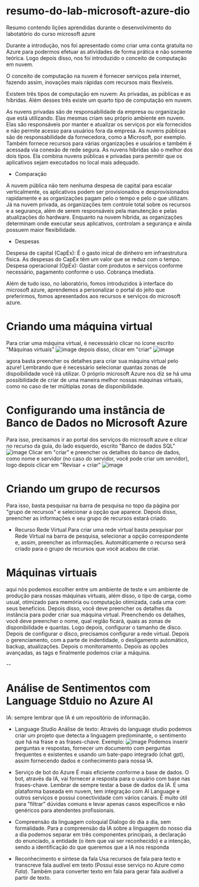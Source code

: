 # resumo-do-lab-microsoft-azure-dio
 Resumo contendo lições aprendidas durante o desenvolvimento do labotatório do curso microsoft azure


Durante a introdução, nos foi apresentado como criar uma conta gratuita no Azure para podermos efetuar as atividades de forma prática e não somente teórica. Logo depois disso, nos foi introduzido o conceito de computação em nuvem.

O conceito de computação na nuvem é fornecer serviços pela internet, fazendo assim, inovações mais rápidas com recursos mais flexíveis.

Existem três tipos de computação em nuvem: As privadas, as públicas e as híbridas. Além desses três existe um quarto tipo de computação em nuvem.

As nuvens privadas são de responsabilidade da empresa ou organização que está utilizando. Elas mesmas criam seu próprio ambiente em nuvem. Elas são responsáveis por manter e atualizar os serviços por ela fornecidos e não permite acesso para usuários fora da empresa.
As nuvens públicas são de responsabilidade da fornecedora, como a Microsoft, por exemplo. Também fornece recursos para várias organizações e usuários e também é acessada via conexão de rede segura.
As nuvens híbridas são o melhor dos dois tipos. Ela combina nuvens públicas e privadas para permitir que os aplicativos sejam executados no local mais adequado.

- Comparação 

A nuvem pública não tem nenhuma despesa de capital para escalar verticalmente, os aplicativos podem ser provisionados e desprovisionados rapidamente e as organizações pagam pelo o tempo e pelo o que utilizam.
Já na nuvem privada, as organizações tem controle total sobre os recursos e a segurança, além de serem responsáveis pela manutenção e pelas atualizações do hardware.
Enquanto na nuvem híbrida, as organizações determinam onde executar seus aplicativos, controlam a segurança e ainda possuem maior flexibilidade.

- Despesas 

Despesa de capital (CapEx):
 É o gasto inical de dinheiro em infraestrutura física.
 As despesas do CapEx têm um valor que se reduz com o tempo.
Despesa operacional (OpEx):
 Gastar com produtos e serviços conforme necessário, pagamento conforme o uso.
 Cobrança imediata.

Além de tudo isso, no laboratório, fomos introduzidos à interface do microsoft azure, aprendemos a personalizar o portal do jeito que preferirmos, fomos apresentados aos recursos e serviços do microsoft azure.


# Criando uma máquina virtual

 Para criar uma máquina virtual, é necesssário clicar no ícone escrito "Máquinas virtuais"
 ![image](https://github.com/user-attachments/assets/c9dbb847-5948-46c8-b592-9e1160e491d4)
 depois disso, clicar em "criar"
 ![image](https://github.com/user-attachments/assets/55f30e57-7440-4422-834a-5b4254c19503)

 agora basta preencher os detalhes para criar sua máquina virtual pelo azure! Lembrando que é necessário selecionar quantas zonas de dispoibilidade você irá utilizar. O próprio microsoft Azure nos diz se há uma possibilidade de criar de uma maneira melhor nossas máquinas virtuais, como no caso de ter múltiplas zonas de disponibilidade.



# Configurando uma instância de Banco de Dados no Microsoft Azure

 Para isso, precisamos ir ao portal dos serviços do microsoft azure e clicar no recurso da guia, do lado esquerdo, escrito "Banco de dados SQL" ![image](https://github.com/user-attachments/assets/374d58c7-8a4d-4259-902a-604d1348b1c9)
Clicar em "criar" e preencher os detalhes do banco de dados, como nome e servidor (no caso do servidor, você pode criar um servidor), logo depois clicar em "Revisar + criar" ![image](https://github.com/user-attachments/assets/00a278b4-2222-4de7-bf56-24002360ec65)


# Criando um grupo de recursos

 Para isso, basta pesquisar na barra de pesquisa no topo da página por "grupo de recursos" e selecionar a opção que aparece. Depois disso, preencher as informações e seu grupo de recursos estará criado.

 - Recurso Rede Virtual
    Para criar uma rede virtual basta pesquisar por Rede Virtual na barra de pesquisa, selecionar a opção correspondente e, assim, preencher as informações. Automáticamente o recurso será criado para o grupo de recursos que você acabou de criar.


# Máquinas virtuais

 aqui nós podemos escolher entre um ambiente de teste e um ambiente de produção para nossas máquinas virtuais, além disso, o tipo de carga, como usual, otimizado para memória ou computação otimizada, cada uma com seus beneficios. Depois disso, você deve preencher os detalhes da instância para poder criar sua máquina virtual. Preenchendo os detalhes, você deve preencher o nome, qual região ficará, quais as zonas de disponibilidade e quantas. Logo depois, configurar o tamanho de disco. Depois de configurar o disco, precisamos configurar a rede virtual. Depois o gerenciamento, com a parte de indentidade, o desligamento automático, backup, atualizações. Depois o monitoramento. Depois as opções avançadas, as tags e finalmente podemos criar a máquina.

--

# Análise de Sentimentos com Language Stduio no Azure AI
 IA: sempre lembrar que IA é um repositório de informação.
- Language Studio
 Análise de texto: Através do language studio podemos criar um projeto que detecta a linguagem predominante, o sentimento que há na frase e as frases-chave.
Exemplo:  ![image](https://github.com/user-attachments/assets/e5fcb2a3-cd40-46e2-b7a6-84df300bc3af)
Podemos inserir perguntas e respostas, fornecer um documento com perguntas frequentes e existentes e usando um bate-papo integrado (chat gpt), assim fornecendo dados e conhecimento para nossa IA.

- Serviço de bot do Azure
  É mais eficiente conforme a base de dados. O bot, através da IA, vai fornecer a resposta para o usuário com base nas frases-chave. Lembrar de sempre testar a base de dados da IA.
  É uma plataforma baseada em nuvem, tem integração com AI Language e outros serviços e possui conectividade com vários canais.
  É muito útil para "filtrar" dúvidas comuns e levar apenas casos especificos e não genéricos para atendentes profissionais.

- Compreensão da linguagem coloquial
  Dialogo do dia a dia, sem formalidade. Para a compreensão da IA sobre a linguagem do nosso dia a dia podemos separar em três componentes principais, a declaração do enunciado, a entidade (o item que vai ser reconhecido) e a intenção, sendo a identificação do que queremos que a IA nos responda
- Reconhecimento e síntese da fala
  Usa recursos de fala para texto e transcreve fala audível em texto (Possui esse serviço no Azure como *Fala*). Também para converter texto em fala para gerar fala audível a partir de texto.
